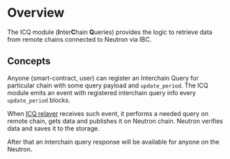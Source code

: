 # Overview

The ICQ module (**I**nter**C**hain **Q**ueries) provides the logic to retrieve data from remote chains connected to Neutron via IBC.

## Concepts

Anyone (smart-contract, user) can register an Interchain Query for particular chain with some query payload and `update_period`.
The ICQ module emits an event with registered interchain query info every `update_period` blocks.

When [ICQ relayer](/relaying/icq-relayer-guide) receives such event, it performs a needed query on remote chain, gets data and publishes it on Neutron chain.
Neutron verifies data and saves it to the storage.

After that an interchain query response will be available for anyone on the Neutron.
